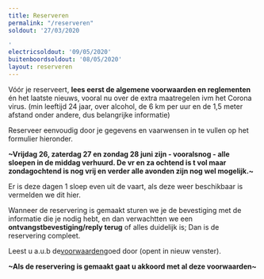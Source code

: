 ```yaml
---
title: Reserveren
permalink: "/reserveren"
soldout: '27/03/2020

'
electricsoldout: '09/05/2020'
buitenboordsoldout: '08/05/2020'
layout: reserveren
---
```


Vóór je reserveert, **lees eerst de algemene voorwaarden en reglementen** én het laatste nieuws, vooral nu over de extra maatregelen ivm het Corona virus. (min leeftijd 24 jaar, over alcohol, de 6 km per uur en de 1,5 meter afstand onder andere, dus belangrijke informatie)

Reserveer eenvoudig door je gegevens en vaarwensen in te vullen op het formulier hieronder. 

**~Vrijdag 26, zaterdag 27 en zondag 28 juni  zijn - vooralsnog - alle sloepen in de middag verhuurd. De vr en za ochtend is t vol maar zondagochtend is nog vrij en verder alle avonden zijn nog wel mogelijk.~**

Er is deze dagen 1 sloep even uit de vaart, als deze weer beschikbaar is vermelden we dit hier.

Wanneer de reservering is gemaakt sturen we je de bevestiging met de informatie die je nodig hebt, en dan verwachtten we een **ontvangstbevestiging/reply terug** of alles duidelijk is; Dan is de reservering compleet.

Leest u a.u.b de[voorwaarden](http://descheepsjongens.nl/voorwaarden)goed door (opent in nieuw venster).

**~Als de reservering is gemaakt gaat u akkoord met al deze voorwaarden~**